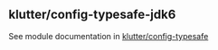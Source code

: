 ## klutter/config-typesafe-jdk6

See module documentation in [klutter/config-typesafe](../config-typesafe)
